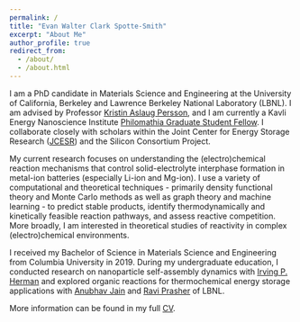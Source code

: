 ```yaml
---
permalink: /
title: "Evan Walter Clark Spotte-Smith"
excerpt: "About Me"
author_profile: true
redirect_from: 
  - /about/
  - /about.html
---
```


I am a PhD candidate in Materials Science and Engineering at the University of California, Berkeley
and Lawrence Berkeley National Laboratory (LBNL). I am advised by Professor [Kristin Aslaug Persson](https://perssongroup.lbl.gov),
and I am currently a Kavli Energy Nanoscience Institute [Philomathia Graduate Student Fellow](https://kavli.berkeley.edu/evan-walter-clark-spotte-smith).
I collaborate closely with scholars within the Joint Center for Energy Storage Research ([JCESR](https://www.jcesr.org/)) and
the Silicon Consortium Project.

My current research focuses on understanding the (electro)chemical reaction mechanisms that control
solid-electrolyte interphase formation in metal-ion batteries (especially Li-ion and Mg-ion). I use a variety
of computational and theoretical techniques - primarily density functional theory and Monte Carlo methods
as well as graph theory and machine learning - to predict stable products, identify thermodynamically and kinetically
feasible reaction pathways, and assess reactive competition. More broadly, I am interested in theoretical studies of reactivity
in complex (electro)chemical environments. 

I received my Bachelor of Science in Materials Science and Engineering from Columbia University in 2019.
During my undergraduate education, I conducted research on nanoparticle self-assembly dynamics with
[Irving P. Herman](http://www.columbia.edu/~iph1/index.html) and explored organic reactions for thermochemical energy
storage applications with [Anubhav Jain](https://hackingmaterials.lbl.gov/)  and [Ravi Prasher](https://thermalenergy.lbl.gov/)
of LBNL.

More information can be found in my full [CV](files/evan_spotte-smith_cv.pdf).